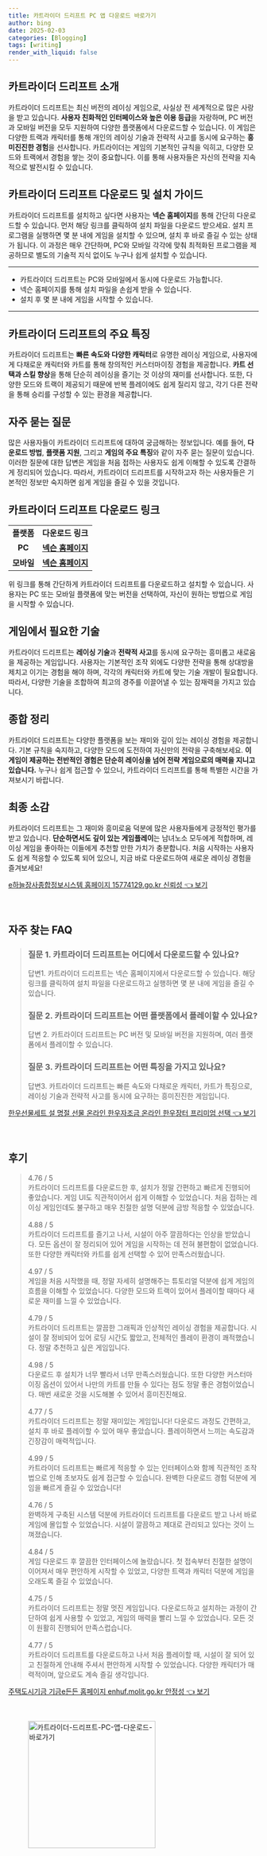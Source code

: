 ```yaml
---
title: 카트라이더 드리프트 PC 앱 다운로드 바로가기
author: bing
date: 2025-02-03
categories: [Blogging]
tags: [writing]
render_with_liquid: false
---
```



<h2 id='카트라이더드리프트소개'>카트라이더 드리프트 소개</h2>

<p>카트라이더 드리프트는 최신 버전의 레이싱 게임으로, 사실상 전 세계적으로 많은 사랑을 받고 있습니다. <b>사용자 친화적인 인터페이스와 높은 이용 등급</b>을 자랑하며, PC 버전과 모바일 버전을 모두 지원하여 다양한 플랫폼에서 다운로드할 수 있습니다. 이 게임은 다양한 트랙과 캐릭터를 통해 개인의 레이싱 기술과 전략적 사고를 동시에 요구하는 <b>흥미진진한 경험</b>을 선사합니다. 카트라이더는 게임의 기본적인 규칙을 익히고, 다양한 모드와 트랙에서 경험을 쌓는 것이 중요합니다. 이를 통해 사용자들은 자신의 전략을 지속적으로 발전시킬 수 있습니다.</p>

<h2 id='다운로드및설치가이드'>카트라이더 드리프트 다운로드 및 설치 가이드</h2>

<p>카트라이더 드리프트를 설치하고 싶다면 사용자는 <b>넥슨 홈페이지</b>를 통해 간단히 다운로드할 수 있습니다. 먼저 해당 링크를 클릭하여 설치 파일을 다운로드 받으세요. 설치 프로그램을 실행하면 몇 분 내에 게임을 설치할 수 있으며, 설치 후 바로 즐길 수 있는 상태가 됩니다. 이 과정은 매우 간단하며, PC와 모바일 각각에 맞춰 최적화된 프로그램을 제공하므로 별도의 기술적 지식 없이도 누구나 쉽게 설치할 수 있습니다.</p>

<hr />

<ul>
    <li>카트라이더 드리프트는 PC와 모바일에서 동시에 다운로드 가능합니다.</li>
    <li>넥슨 홈페이지를 통해 설치 파일을 손쉽게 받을 수 있습니다.</li>
    <li>설치 후 몇 분 내에 게임을 시작할 수 있습니다.</li>
</ul>

<hr />

<h2 id='주요특징'>카트라이더 드리프트의 주요 특징</h2>

<p>카트라이더 드리프트는 <b>빠른 속도와 다양한 캐릭터</b>로 유명한 레이싱 게임으로, 사용자에게 다채로운 캐릭터와 카트를 통해 창의적인 커스터마이징 경험을 제공합니다. <b>카트 선택과 스킬 향상</b>을 통해 단순히 레이싱을 즐기는 것 이상의 재미를 선사합니다. 또한, 다양한 모드와 트랙이 제공되기 때문에 반복 플레이에도 쉽게 질리지 않고, 각기 다른 전략을 통해 승리를 구성할 수 있는 환경을 제공합니다.</p>

<h2 id='자주묻는질문'>자주 묻는 질문</h2>

<p>많은 사용자들이 카트라이더 드리프트에 대하여 궁금해하는 정보입니다. 예를 들어, <b>다운로드 방법</b>, <b>플랫폼 지원</b>, 그리고 <b>게임의 주요 특징</b>와 같이 자주 묻는 질문이 있습니다. 이러한 질문에 대한 답변은 게임을 처음 접하는 사용자도 쉽게 이해할 수 있도록 간결하게 정리되어 있습니다. 따라서, 카트라이더 드리프트를 시작하고자 하는 사용자들은 기본적인 정보만 숙지하면 쉽게 게임을 즐길 수 있을 것입니다.</p>

<h2 id='다운로드링크'>카트라이더 드리프트 다운로드 링크</h2>

<table>
    <tr>
        <td style="text-align: center; height: 17px;"><b>플랫폼</b></td>
        <td style="text-align: center; height: 17px;"><b>다운로드 링크</b></td>
    </tr>
    <tr>
        <td style="text-align: center; height: 17px;"><b>PC</b></td>
        <td style="text-align: center; height: 17px;"><b><a href="https://www.nexon.com">넥슨 홈페이지</a></b></td>
    </tr>
    <tr>
        <td style="text-align: center; height: 17px;"><b>모바일</b></td>
        <td style="text-align: center; height: 17px;"><b><a href="https://www.nexon.com">넥슨 홈페이지</a></b></td>
    </tr>
</table>

<p>위 링크를 통해 간단하게 카트라이더 드리프트를 다운로드하고 설치할 수 있습니다. 사용자는 PC 또는 모바일 플랫폼에 맞는 버전을 선택하여, 자신이 원하는 방법으로 게임을 시작할 수 있습니다.</p>

<h2 id='게임플레이있어야할기술'>게임에서 필요한 기술</h2>

<p>카트라이더 드리프트는 <b>레이싱 기술</b>과 <b>전략적 사고</b>를 동시에 요구하는 흥미롭고 새로움을 제공하는 게임입니다. 사용자는 기본적인 조작 외에도 다양한 전략을 통해 상대방을 제치고 이기는 경험을 해야 하며, 각각의 캐릭터와 카트에 맞는 기술 개발이 필요합니다. 따라서, 다양한 기술을 조합하여 최고의 경주를 이끌어낼 수 있는 잠재력을 가지고 있습니다.</p>

<h2 id='종합정리'>종합 정리</h2>

<p>카트라이더 드리프트는 다양한 플랫폼을 보는 재미와 깊이 있는 레이싱 경험을 제공합니다. 기본 규칙을 숙지하고, 다양한 모드에 도전하여 자신만의 전략을 구축해보세요. <b>이 게임이 제공하는 전반적인 경험은 단순히 레이싱을 넘어 전략 게임으로의 매력을 지니고 있습니다.</b> 누구나 쉽게 접근할 수 있으니, 카트라이더 드리프트를 통해 특별한 시간을 가져보시기 바랍니다.</p>

<h2 id='최종소감'>최종 소감</h2>

<p>카트라이더 드리프트는 그 재미와 흥미로움 덕분에 많은 사용자들에게 긍정적인 평가를 받고 있습니다. <b>단순하면서도 깊이 있는 게임플레이</b>는 남녀노소 모두에게 적합하며, 레이싱 게임을 좋아하는 이들에게 추천할 만한 가치가 충분합니다. 처음 시작하는 사용자도 쉽게 적응할 수 있도록 되어 있으니, 지금 바로 다운로드하여 새로운 레이싱 경험을 즐겨보세요!</p>


<p><a class="click-button" title="e하늘장사종합정보시스템 홈페이지 15774129.go.kr 신뢰성" href="https://somered.github.io/posts/e%ED%95%98%EB%8A%98%EC%9E%A5%EC%82%AC%EC%A2%85%ED%95%A9%EC%A0%95%EB%B3%B4%EC%8B%9C%EC%8A%A4%ED%85%9C-%ED%99%88%ED%8E%98%EC%9D%B4%EC%A7%80-15774129.go.kr-%EC%8B%A0%EB%A2%B0%EC%84%B1/" rel="dofollow">e하늘장사종합정보시스템 홈페이지 15774129.go.kr 신뢰성 👈 보기</a></p><br>
<h2 id='자주_찾는_FAQ'>자주 찾는 FAQ</h2>
<div itemscope="" itemtype="https://schema.org/FAQPage"> 
<blockquote> 
<div itemscope="" itemprop="mainEntity" itemtype="https://schema.org/Question"> 
<h3 itemprop="name">질문 1. 카트라이더 드리프트는 어디에서 다운로드할 수 있나요?</h3> 
<div itemscope="" itemprop="acceptedAnswer" itemtype="https://schema.org/Answer"> 
<span itemprop="text"> 
<p>답변1. 카트라이더 드리프트는 넥슨 홈페이지에서 다운로드할 수 있습니다. 해당 링크를 클릭하여 설치 파일을 다운로드하고 실행하면 몇 분 내에 게임을 즐길 수 있습니다.</p> 
</span> 
</div> 
</div> 
<div itemscope="" itemprop="mainEntity" itemtype="https://schema.org/Question"> 
<h3 itemprop="name">질문 2. 카트라이더 드리프트는 어떤 플랫폼에서 플레이할 수 있나요?</h3> 
<div itemscope="" itemprop="acceptedAnswer" itemtype="https://schema.org/Answer"> 
<span itemprop="text"> 
<p>답변 2. 카트라이더 드리프트는 PC 버전 및 모바일 버전을 지원하며, 여러 플랫폼에서 플레이할 수 있습니다.</p> 
</span> 
</div> 
</div> 
<div itemscope="" itemprop="mainEntity" itemtype="https://schema.org/Question"> 
<h3 itemprop="name">질문 3. 카트라이더 드리프트는 어떤 특징을 가지고 있나요?</h3> 
<div itemscope="" itemprop="acceptedAnswer" itemtype="https://schema.org/Answer"> 
<span itemprop="text"> 
<p>답변3. 카트라이더 드리프트는 빠른 속도와 다채로운 캐릭터, 카트가 특징으로, 레이싱 기술과 전략적 사고를 동시에 요구하는 흥미진진한 게임입니다.</p> 
</span> 
</div> 
</div> 
</blockquote> 
</div>
<p><a class="click-button" title="한우선물세트 설 명절 선물 온라인 한우자조금 온라인 한우장터 프리미엄 선택" href="https://somered.github.io/posts/%ED%95%9C%EC%9A%B0%EC%84%A0%EB%AC%BC%EC%84%B8%ED%8A%B8-%EC%84%A4-%EB%AA%85%EC%A0%88-%EC%84%A0%EB%AC%BC-%EC%98%A8%EB%9D%BC%EC%9D%B8-%ED%95%9C%EC%9A%B0%EC%9E%90%EC%A1%B0%EA%B8%88-%EC%98%A8%EB%9D%BC%EC%9D%B8-%ED%95%9C%EC%9A%B0%EC%9E%A5%ED%84%B0-%ED%94%84%EB%A6%AC%EB%AF%B8%EC%97%84-%EC%84%A0%ED%83%9D/" rel="dofollow">한우선물세트 설 명절 선물 온라인 한우자조금 온라인 한우장터 프리미엄 선택 👈 보기</a></p><br>
<h2 id='후기'>후기</h2>
<div itemscope itemtype="https://schema.org/Product">
  <blockquote>
  <div itemprop="review" itemscope itemtype="https://schema.org/Review">
      <div itemprop="reviewRating" itemscope itemtype="https://schema.org/Rating"> <span itemprop="ratingValue">4.76</span> / <span itemprop="bestRating">5</span> </div>
      <span itemprop="reviewBody">카트라이더 드리프트를 다운로드한 후, 설치가 정말 간편하고 빠르게 진행되어 좋았습니다. 게임 UI도 직관적이어서 쉽게 이해할 수 있었습니다. 처음 접하는 레이싱 게임인데도 불구하고 매우 친절한 설명 덕분에 금방 적응할 수 있었습니다.</span>
  </div>
  <br>
  <div itemprop="review" itemscope itemtype="https://schema.org/Review">
      <div itemprop="reviewRating" itemscope itemtype="https://schema.org/Rating"> <span itemprop="ratingValue">4.88</span> / <span itemprop="bestRating">5</span> </div>
      <span itemprop="reviewBody">카트라이더 드리프트를 즐기고 나서, 시설이 아주 깔끔하다는 인상을 받았습니다. 모든 옵션이 잘 정리되어 있어 게임을 시작하는 데 전혀 불편함이 없었습니다. 또한 다양한 캐릭터와 카트를 쉽게 선택할 수 있어 만족스러웠습니다.</span>
  </div>
  <br>
  <div itemprop="review" itemscope itemtype="https://schema.org/Review">
      <div itemprop="reviewRating" itemscope itemtype="https://schema.org/Rating"> <span itemprop="ratingValue">4.97</span> / <span itemprop="bestRating">5</span> </div>
      <span itemprop="reviewBody">게임을 처음 시작했을 때, 정말 자세히 설명해주는 튜토리얼 덕분에 쉽게 게임의 흐름을 이해할 수 있었습니다. 다양한 모드와 트랙이 있어서 플레이할 때마다 새로운 재미를 느낄 수 있었습니다.</span>
  </div>
  <br>
  <div itemprop="review" itemscope itemtype="https://schema.org/Review">
      <div itemprop="reviewRating" itemscope itemtype="https://schema.org/Rating"> <span itemprop="ratingValue">4.79</span> / <span itemprop="bestRating">5</span> </div>
      <span itemprop="reviewBody">카트라이더 드리프트는 깔끔한 그래픽과 인상적인 레이싱 경험을 제공합니다. 시설이 잘 정비되어 있어 로딩 시간도 짧았고, 전체적인 플레이 환경이 쾌적했습니다. 정말 추천하고 싶은 게임입니다.</span>
  </div>
  <br>
  <div itemprop="review" itemscope itemtype="https://schema.org/Review">
      <div itemprop="reviewRating" itemscope itemtype="https://schema.org/Rating"> <span itemprop="ratingValue">4.98</span> / <span itemprop="bestRating">5</span> </div>
      <span itemprop="reviewBody">다운로드 후 설치가 너무 빨라서 너무 만족스러웠습니다. 또한 다양한 커스터마이징 옵션이 있어서 나만의 카트를 만들 수 있다는 점도 정말 좋은 경험이었습니다. 매번 새로운 것을 시도해볼 수 있어서 흥미진진해요.</span>
  </div>
  <br>
  <div itemprop="review" itemscope itemtype="https://schema.org/Review">
      <div itemprop="reviewRating" itemscope itemtype="https://schema.org/Rating"> <span itemprop="ratingValue">4.77</span> / <span itemprop="bestRating">5</span> </div>
      <span itemprop="reviewBody">카트라이더 드리프트는 정말 재미있는 게임입니다! 다운로드 과정도 간편하고, 설치 후 바로 플레이할 수 있어 매우 좋았습니다. 플레이하면서 느끼는 속도감과 긴장감이 매력적입니다.</span>
  </div>
  <br>
  <div itemprop="review" itemscope itemtype="https://schema.org/Review">
      <div itemprop="reviewRating" itemscope itemtype="https://schema.org/Rating"> <span itemprop="ratingValue">4.99</span> / <span itemprop="bestRating">5</span> </div>
      <span itemprop="reviewBody">카트라이더 드리프트는 빠르게 적응할 수 있는 인터페이스와 함께 직관적인 조작법으로 인해 초보자도 쉽게 접근할 수 있습니다. 완벽한 다운로드 경험 덕분에 게임을 빠르게 즐길 수 있었습니다!</span>
  </div>
  <br>
  <div itemprop="review" itemscope itemtype="https://schema.org/Review">
      <div itemprop="reviewRating" itemscope itemtype="https://schema.org/Rating"> <span itemprop="ratingValue">4.76</span> / <span itemprop="bestRating">5</span> </div>
      <span itemprop="reviewBody">완벽하게 구축된 시스템 덕분에 카트라이더 드리프트를 다운로드 받고 나서 바로 게임에 몰입할 수 있었습니다. 시설이 깔끔하고 제대로 관리되고 있다는 것이 느껴졌습니다.</span>
  </div>
  <br>
  <div itemprop="review" itemscope itemtype="https://schema.org/Review">
      <div itemprop="reviewRating" itemscope itemtype="https://schema.org/Rating"> <span itemprop="ratingValue">4.84</span> / <span itemprop="bestRating">5</span> </div>
      <span itemprop="reviewBody">게임 다운로드 후 깔끔한 인터페이스에 놀랐습니다. 첫 접속부터 친절한 설명이 이어져서 매우 편안하게 시작할 수 있었고, 다양한 트랙과 캐릭터 덕분에 게임을 오래도록 즐길 수 있었습니다.</span>
  </div>
  <br>
  <div itemprop="review" itemscope itemtype="https://schema.org/Review">
      <div itemprop="reviewRating" itemscope itemtype="https://schema.org/Rating"> <span itemprop="ratingValue">4.75</span> / <span itemprop="bestRating">5</span> </div>
      <span itemprop="reviewBody">카트라이더 드리프트는 정말 멋진 게임입니다. 다운로드하고 설치하는 과정이 간단하여 쉽게 사용할 수 있었고, 게임의 매력을 빨리 느낄 수 있었습니다. 모든 것이 원활히 진행되어 만족스럽습니다.</span>
  </div>
  <br>
  <div itemprop="review" itemscope itemtype="https://schema.org/Review">
      <div itemprop="reviewRating" itemscope itemtype="https://schema.org/Rating"> <span itemprop="ratingValue">4.77</span> / <span itemprop="bestRating">5</span> </div>
      <span itemprop="reviewBody">카트라이더 드리프트를 다운로드하고 나서 처음 플레이할 때, 시설이 잘 되어 있고 친절하게 안내해 주셔서 편안하게 시작할 수 있었습니다. 다양한 캐릭터가 매력적이며, 앞으로도 계속 즐길 생각입니다.</span>
  </div>
  </blockquote>
</div>
<p><a class="click-button" title="주택도시기금 기금e든든 홈페이지 enhuf.molit.go.kr 안정성" href="https://somered.github.io/posts/%EC%A3%BC%ED%83%9D%EB%8F%84%EC%8B%9C%EA%B8%B0%EA%B8%88-%EA%B8%B0%EA%B8%88e%EB%93%A0%EB%93%A0-%ED%99%88%ED%8E%98%EC%9D%B4%EC%A7%80-enhuf.molit.go.kr-%EC%95%88%EC%A0%95%EC%84%B1/" rel="dofollow">주택도시기금 기금e든든 홈페이지 enhuf.molit.go.kr 안정성 👈 보기</a></p><br>
<figure class="image"><img src="https://somered.github.io/assets/img/thumbnail/카트라이더-드리프트-PC-앱-다운로드-바로가기.webp" alt="카트라이더-드리프트-PC-앱-다운로드-바로가기" width="256" height="256"></figure>